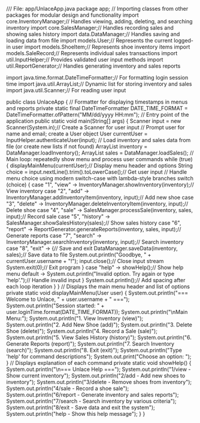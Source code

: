 /// File: app/UnlaceApp.java
package app;
// Importing classes from other packages for modular design and functionality
import core.InventoryManager;// Handles viewing, adding, deleting, and searching inventory
import core.SalesManager;// Handles recording sales and showing sales history
import data.DataManager;// Handles saving and loading data from file
import models.User;// Represents the current logged-in user
import models.ShoeItem;// Represents shoe inventory items
import models.SaleRecord;// Represents individual sales transactions
import util.InputHelper;// Provides validated user input methods
import util.ReportGenerator;// Handles generating inventory and sales reports

import java.time.format.DateTimeFormatter;// For formatting login session time
import java.util.ArrayList;// Dynamic list for storing inventory and sales
import java.util.Scanner;// For reading user input

public class UnlaceApp {
    // Formatter for displaying timestamps in menus and reports
    private static final DateTimeFormatter DATE_TIME_FORMAT = DateTimeFormatter.ofPattern("MM/dd/yyyy HH:mm");
    // Entry point of the application
    public static void main(String[] args) {
        Scanner input = new Scanner(System.in);// Create a Scanner for user input
        // Prompt user for name and email; create a User object
        User currentUser = InputHelper.authenticateUser(input);
        // Load inventory and sales data from file (or create new lists if not found)
        ArrayList<ShoeItem> inventory = DataManager.loadInventory();
        ArrayList<SaleRecord> sales = DataManager.loadSales();
        // Main loop: repeatedly show menu and process user commands
        while (true) {
            displayMainMenu(currentUser);// Display menu header and options
            String choice = input.nextLine().trim().toLowerCase();// Get user input
            // Handle menu choice using modern switch-case with lambda-style branches
            switch (choice) {
                case "1", "view" -> InventoryManager.showInventory(inventory);// View inventory
                case "2", "add" -> InventoryManager.addInventoryItem(inventory, input);// Add new shoe
                case "3", "delete" -> InventoryManager.deleteInventoryItem(inventory, input);// Delete shoe
                case "4", "sale" -> SalesManager.processSale(inventory, sales, input);// Record sale
                case "5", "history" -> SalesManager.showSalesHistory(sales);// Show sales history
                case "6", "report" -> ReportGenerator.generateReports(inventory, sales, input);// Generate reports
                case "7", "search" -> InventoryManager.searchInventory(inventory, input);// Search inventory
                case "8", "exit" -> {// Save and exit
                    DataManager.saveData(inventory, sales);// Save data to file
                    System.out.println("Goodbye, " + currentUser.username + "!");
                    input.close();// Close input stream
                    System.exit(0);// Exit program
                }
                case "help" -> showHelp();// Show help menu
                default -> System.out.println("Invalid option. Try again or type 'help'.");// Handle invalid input
            }
            System.out.println();// Add spacing after each loop iteration
        }
    }
    // Displays the main menu header and list of options
    private static void displayMainMenu(User user) {
        System.out.println("=== Welcome to Unlace, " + user.username + " ===");
        System.out.println("Session started: " + user.loginTime.format(DATE_TIME_FORMAT));
        System.out.println("\nMain Menu:");
        System.out.println("1. View Inventory (view)");
        System.out.println("2. Add New Shoe (add)");
        System.out.println("3. Delete Shoe (delete)");
        System.out.println("4. Record a Sale (sale)");
        System.out.println("5. View Sales History (history)");
        System.out.println("6. Generate Reports (report)");
        System.out.println("7. Search Inventory (search)");
        System.out.println("8. Exit (exit)");
        System.out.println("Type 'help' for command descriptions");
        System.out.print("Choose an option: ");
    }
    // Displays explanation of each command
    private static void showHelp() {
        System.out.println("\n=== Unlace Help ===");
        System.out.println("1/view   - Show current inventory");
        System.out.println("2/add    - Add new shoes to inventory");
        System.out.println("3/delete - Remove shoes from inventory");
        System.out.println("4/sale   - Record a shoe sale");
        System.out.println("6/report - Generate inventory and sales reports");
        System.out.println("7/search - Search inventory by various criteria");
        System.out.println("8/exit   - Save data and exit the system");
        System.out.println("help     - Show this help message");
    }
}
